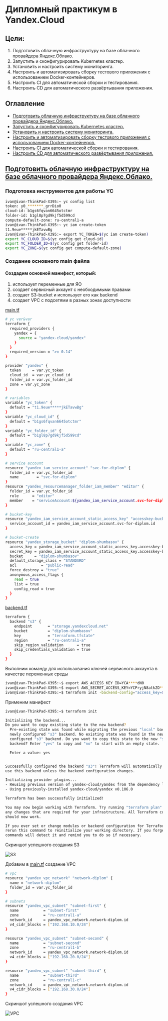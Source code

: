 # Дипломный практикум в Yandex.Cloud

## Цели:

1. Подготовить облачную инфраструктуру на базе облачного провайдера Яндекс.Облако.
2. Запустить и сконфигурировать Kubernetes кластер.
3. Установить и настроить систему мониторинга.
4. Настроить и автоматизировать сборку тестового приложения с использованием Docker-контейнеров.
5. Настроить CI для автоматической сборки и тестирования.
6. Настроить CD для автоматического развёртывания приложения.


## Оглавление
* [Подготовить облачную инфраструктуру на базе облачного провайдера Яндекс.Облако.](#1)
* [Запустить и сконфигурировать Kubernetes кластер.](#2)
* [Установить и настроить систему мониторинга.](#3)
* [Настроить и автоматизировать сборку тестового приложения с использованием Docker-контейнеров.](#4)
* [Настроить CI для автоматической сборки и тестирования.](#5)
* [Настроить CD для автоматического развёртывания приложения.](#6)


## [Подготовить облачную инфраструктуру на базе облачного провайдера Яндекс.Облако.](#1)

### Подготовка инструментов для работы YC

```bash
ivan@ivan-ThinkPad-X395:~ yc config list
token: y0_*******_grrDio0
cloud-id: b1gs6fqvan6645otctmr
folder-id: b1gl8p7gd9kjf5d599cd
compute-default-zone: ru-central1-a
ivan@ivan-ThinkPad-X395:~ yc iam create-token
t1.9eue*****jkETavwBg
ivan@ivan-ThinkPad-X395:~ export YC_TOKEN=$(yc iam create-token)
export YC_CLOUD_ID=$(yc config get cloud-id)
export YC_FOLDER_ID=$(yc config get folder-id)
export YC_ZONE=$(yc config get compute-default-zone)
```

### Создание основного main файла

#### Создадим основной манифест, который:
1. использует переменные для ЯО
2. создает сервисный аккаунт с необходимыми правами
3. создает S3-bucket и использует его как backend
4. создает VPC с подсетями в разных зонах доступности

[main.tf](https://github.com/northsilver/devOPS_tutorial/blob/master/Fs______.yaml)
```bash
# yc ver&var
terraform {
  required_providers {
    yandex = {
      source = "yandex-cloud/yandex"
    }
  }
  required_version = ">= 0.14"
}

provider "yandex" {
  token     = var.yc_token
  cloud_id  = var.yc_cloud_id
  folder_id = var.yc_folder_id
  zone = var.yc_zone
}

# variables
variable "yc_token" {
  default = "t1.9eue*****jkETavwBg"
}
variable "yc_cloud_id" {
  default = "b1gs6fqvan6645otctmr"
}
variable "yc_folder_id" {
  default = "b1gl8p7gd9kjf5d599cd"
}
variable "yc_zone" {
  default = "ru-central1-a"
}

# service account
resource "yandex_iam_service_account" "svc-for-diplom" {
  folder_id = var.yc_folder_id
  name        = "svc-for-diplom"
}
resource "yandex_resourcemanager_folder_iam_member" "editor" {
  folder_id = var.yc_folder_id
  role      = "editor"
  member    = "serviceAccount:${yandex_iam_service_account.svc-for-diplom.id}"
}

# bucket-key
resource "yandex_iam_service_account_static_access_key" "accesskey-bucket" {
  service_account_id = yandex_iam_service_account.svc-for-diplom.id
}

# bucket-create
resource "yandex_storage_bucket" "diplom-shumbasov" {
  access_key = yandex_iam_service_account_static_access_key.accesskey-bucket.access_key
  secret_key = yandex_iam_service_account_static_access_key.accesskey-bucket.secret_key
  bucket     = "diplom-shumbasov"
  default_storage_class = "STANDARD"
  acl           = "public-read"
  force_destroy = "true"
  anonymous_access_flags {
    read = true
    list = true
    config_read = true
  }
}
```

[backend.tf](https://github.com/northsilver/devOPS_tutorial/blob/master/Fs______.yaml)

```bash
terraform {
  backend "s3" {
    endpoint       = "storage.yandexcloud.net"
    bucket         = "diplom-shumbasov"
    key            = "terraform.tfstate"
    region         = "ru-central1-a"
    skip_region_validation      = true
    skip_credentials_validation = true
  }
}
```
Выполним команду для использования ключей сервисного аккаунта в качестве переменных среды
```bash
ivan@ivan-ThinkPad-X395:~$ export AWS_ACCESS_KEY_ID=YCA****dN0
ivan@ivan-ThinkPad-X395:~$ export AWS_SECRET_ACCESS_KEY=YCPryjN8atkZO*******DybYz7P
ivan@ivan-ThinkPad-X395:~$ terraform init -backend-config="access_key=$ACCESS_KEY" -backend-config="secret_key=$SECRET_KEY"
```
Применим манифест
```bash
ivan@ivan-ThinkPad-X395:~$ terraform init

Initializing the backend...
Do you want to copy existing state to the new backend?
  Pre-existing state was found while migrating the previous "local" backend to the
  newly configured "s3" backend. No existing state was found in the newly
  configured "s3" backend. Do you want to copy this state to the new "s3"
  backend? Enter "yes" to copy and "no" to start with an empty state.

  Enter a value: yes


Successfully configured the backend "s3"! Terraform will automatically
use this backend unless the backend configuration changes.

Initializing provider plugins...
- Reusing previous version of yandex-cloud/yandex from the dependency lock file
- Using previously-installed yandex-cloud/yandex v0.106.0

Terraform has been successfully initialized!

You may now begin working with Terraform. Try running "terraform plan" to see
any changes that are required for your infrastructure. All Terraform commands
should now work.

If you ever set or change modules or backend configuration for Terraform,
rerun this command to reinitialize your working directory. If you forget, other
commands will detect it and remind you to do so if necessary.
```

Скриншот успешного создания S3

![S3](https://github.com/northsilver/devOPS_tutorial/blob/master/PICtures/Scrg)

Добавим в [main.tf](https://github.com/northsilver/devOPS_tutorial/blob/master/Fs______.yaml) создание VPC
```bash
# vpc
resource "yandex_vpc_network" "network-diplom" {
  name = "network-diplom"
  folder_id = var.yc_folder_id
}

# subnets
resource "yandex_vpc_subnet" "subnet-first" {
  name           = "subnet-first"
  zone           = "ru-central1-a"
  network_id     = yandex_vpc_network.network-diplom.id
  v4_cidr_blocks = ["192.168.10.0/24"]
}

resource "yandex_vpc_subnet" "subnet-second" {
  name           = "subnet-second"
  zone           = "ru-central1-b"
  network_id     = yandex_vpc_network.network-diplom.id
  v4_cidr_blocks = ["192.168.20.0/24"]
}

resource "yandex_vpc_subnet" "subnet-third" {
  name           = "subnet-third"
  zone           = "ru-central1-c"
  network_id     = yandex_vpc_network.network-diplom.id
  v4_cidr_blocks = ["192.168.30.0/24"]
}
```
Скриншот успешного создания VPC

![VPC](https://github.com/northsilver/devOPS_tutorial/blob/master/PICtures/Scrg)



